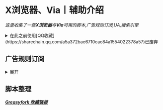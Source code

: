 # X浏览器、Via丨辅助介绍

*这里收集了一些**X浏览器**与**Via**可用的脚本,广告规则订阅,UA,搜索引擎*

<details>
  <summary>在此之前使用[QQ收藏](https://sharechain.qq.com/a5a372bae6710cac84a1554022378a57)已废弃</summary>

  ##### [脚本整理, 广告规则订阅,UA, 搜索引擎 (个人整理, 有说明)](https://sharechain.qq.com/a5a372bae6710cac84a1554022378a57)
  
  >1. [广告拦截 规则链接](https://sharechain.qq.com/e285d2e8a19bd1a23c83854cf2a2d635)
  
  >2-10. [油猴脚本](https://sharechain.qq.com/e00299f56e45d6b88c7adb7590b2b5cf)

  >11. [UA](https://sharechain.qq.com/28387ea1c3f830bd7eb54f682da77555)

  >12. [搜索引擎](https://sharechain.qq.com/d12dde407b967a216288ac617b1ce357)

  >13. [仅供学习丨𝗫/𝑉𝑖𝑎去白名单版本](https://sharechain.qq.com/b0289cc3828734d4578da4e1761b3c2f)
  
  >14. [推荐视频播放器](https://sharechain.qq.com/91331525df07ff61d051cfafa4ef89ab)
</details>

## 广告规则订阅
<details>
  <summary>展开</summary>

  `个人推荐：ABP Merge Rules(或:AdRules AdBlock List 精简版) + 乘风 视频规则 + 去除 APP 下载提示 + Ad-J`

  * [AdRules AdBlock List 精简版](https://bitbucket.org/hacamer/adrules/raw/main/adblock_lite.txt)
  *(3w+丨在中国地区屏蔽广告的列表)*  <sup>[主页](https://github.com/Cats-Team/AdRules)</sup>

  * [AdRulesAdBlock List](https://bitbucket.org/hacamer/adrules/raw/main/adblock.txt)
  *(16w+丨包含'精简版'，在中国地区屏蔽广告的列表)*  <sup>[主页](https://github.com/Cats-Team/AdRules)</sup>

  * [乘风广告规则](https://cdn.jsdelivr.net/gh/xinggsf/Adblock-Plus-Rule@master/rule.txt)
  *(1000+丨可能有点误杀....)*  <sup>[主页](https://github.com/xinggsf/Adblock-Plus-Rule)</sup>
  
  * [乘风视频规则](https://cdn.jsdelivr.net/gh/xinggsf/Adblock-Plus-Rule@master/mv.txt)
  *(200丨如名,专针对视频网站作出的规则)*  <sup>[主页](https://github.com/xinggsf/Adblock-Plus-Rule)</sup>

  * [ABPMerge Rules](https://gitea.com/lemon399/AdRules/raw/branch/main/abpmerge.txt)
  *(5w+丨广告拦截规则合并)*  <sup>[主页](https://github.com/damengzhu/abpmerge)</sup>

  * [去除APP下载提示](https://cdn.jsdelivr.net/gh/Noyllopa/NoAppDownload@master/NoAppDownload.txt)
  *(1000+丨去APP下载提示规则)*  <sup>[主页](https://github.com/Noyllopa/NoAppDownload)</sup>
  
  * [Ad-J](https://gcore.jsdelivr.net/gh/jk278/Ad-J/Ad-J.txt)
  *(300+丨jk278的自用移动端去广告规则,常用网站精选)*  <sup>[主页](https://github.com/jk278/Ad-J/blob)</sup>

<div align="center">
  <p><sub>X浏览器导入方式</sub></p>
  <sup>设置 » 广告拦截 » 规则文件 » (右上角) 导入 » 从网址导入 » (填写该链接后) 点击导入</sup>
</div>

  ![X浏览器](http://shp.qpic.cn/collector/3042839226/e15a2b17-0eba-4870-8b65-942e0f335125/0)

<div align="center">
  <p><sub>Via导入方式</sub></p>
  <sup>设置 » 通用 » 广告拦截 » 规则订阅 » (右上角)+号 » (填写该链接后) 确定 » 勾选规则 » (右上角) 更新</sup>
</div>

  ![Via](http://shp.qpic.cn/collector/3042839226/0203f0d3-1c28-46ea-bea4-ed2d7682958d/0)

  </details>

## 脚本整理
 ***[Greasyfork 收藏链接](https://greasyfork.org/zh-CN/scripts?set=589091)***
